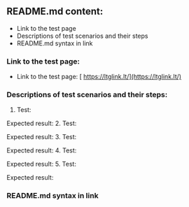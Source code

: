 <!--
## Baigiamasis darbas

**Baigiamojo darbo reikalavimai:**<br>
1. *Bent 5 prasmingi testai (kiekviename teste bent 3 žingsniai)*
2. *Bent 3 skirtingi puslapiai (pages) pasirinktoje svetainėje*
3. *Page Object Model naudojimas*
4. *Screenshot on test failure*
5. *Paveldėjimas*
6. *Before / After naudojimas*
7. *Darbas įkeltas į GIT*
8. *Explicit Wait panaudojimas*
9. *Pasidalinti Git repository nuoroda*
-->

## **README.md content:**<br>
* Link to the test page
* Descriptions of test scenarios and their steps
* README.md syntax in link

### Link to the test page:
* Link to the test page: [ https://ltglink.lt/](https://ltglink.lt/) 

### Descriptions of test scenarios and their steps:

1. Test:

Expected result:
2. Test:

Expected result:
3. Test:

Expected result:
4. Test:

Expected result:
5. Test:

Expected result:

### README.md syntax in link
